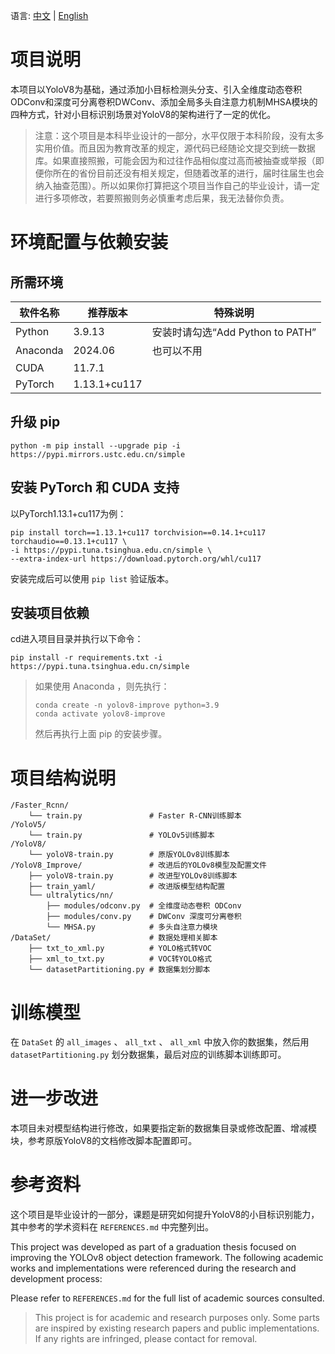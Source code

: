 语言: [中文](README.md) | [English](README_EN.md)

# 项目说明
本项目以YoloV8为基础，通过添加小目标检测头分支、引入全维度动态卷积ODConv和深度可分离卷积DWConv、添加全局多头自注意力机制MHSA模块的四种方式，针对小目标识别场景对YoloV8的架构进行了一定的优化。

> 注意：这个项目是本科毕业设计的一部分，水平仅限于本科阶段，没有太多实用价值。而且因为教育改革的规定，源代码已经随论文提交到统一数据库。如果直接照搬，可能会因为和过往作品相似度过高而被抽查或举报（即便你所在的省份目前还没有相关规定，但随着改革的进行，届时往届生也会纳入抽查范围）。所以如果你打算把这个项目当作自己的毕业设计，请一定进行多项修改，若要照搬则务必慎重考虑后果，我无法替你负责。

# 环境配置与依赖安装

## 所需环境

| 软件名称                                 | 推荐版本         | 特殊说明                     |
| ------------------------------------ | ------------ | -------------------------- |
| Python                               | 3.9.13       | 安装时请勾选“Add Python to PATH” |
| Anaconda                             | 2024.06      | 也可以不用                        |
| CUDA                                 | 11.7.1       |                                 |
| PyTorch                              | 1.13.1+cu117 |                               |


## 升级 pip
```
python -m pip install --upgrade pip -i https://pypi.mirrors.ustc.edu.cn/simple
```

## 安装 PyTorch 和 CUDA 支持
以PyTorch1.13.1+cu117为例：
```
pip install torch==1.13.1+cu117 torchvision==0.14.1+cu117 torchaudio==0.13.1+cu117 \
-i https://pypi.tuna.tsinghua.edu.cn/simple \
--extra-index-url https://download.pytorch.org/whl/cu117
```
安装完成后可以使用 `pip list` 验证版本。

## 安装项目依赖
cd进入项目目录并执行以下命令：
```
pip install -r requirements.txt -i https://pypi.tuna.tsinghua.edu.cn/simple
```

> 如果使用 Anaconda ，则先执行：
> ```
> conda create -n yolov8-improve python=3.9
> conda activate yolov8-improve
> ```
> 然后再执行上面 pip 的安装步骤。


# 项目结构说明

```
/Faster_Rcnn/
    └── train.py               # Faster R-CNN训练脚本
/YoloV5/
    └── train.py               # YOLOv5训练脚本
/YoloV8/
    └── yoloV8-train.py        # 原版YOLOv8训练脚本
/YoloV8_Improve/               # 改进后的YOLOv8模型及配置文件
    ├── yoloV8-train.py        # 改进型YOLOv8训练脚本
    ├── train_yaml/            # 改进版模型结构配置
    └── ultralytics/nn/
        ├── modules/odconv.py  # 全维度动态卷积 ODConv
        ├── modules/conv.py    # DWConv 深度可分离卷积
        └── MHSA.py            # 多头自注意力模块
/DataSet/                      # 数据处理相关脚本
    ├── txt_to_xml.py          # YOLO格式转VOC
    ├── xml_to_txt.py          # VOC转YOLO格式
    └── datasetPartitioning.py # 数据集划分脚本
```

# 训练模型

在 `DataSet` 的 `all_images` 、 `all_txt` 、 `all_xml` 中放入你的数据集，然后用 `datasetPartitioning.py` 划分数据集，最后对应的训练脚本训练即可。

# 进一步改进

本项目未对模型结构进行修改，如果要指定新的数据集目录或修改配置、增减模块，参考原版YoloV8的文档修改脚本配置即可。

# 参考资料

这个项目是毕业设计的一部分，课题是研究如何提升YoloV8的小目标识别能力，其中参考的学术资料在 `REFERENCES.md` 中完整列出。

This project was developed as part of a graduation thesis focused on improving the YOLOv8 object detection framework. The following academic works and implementations were referenced during the research and development process:

Please refer to `REFERENCES.md` for the full list of academic sources consulted.

> This project is for academic and research purposes only. Some parts are inspired by existing research papers and public implementations. If any rights are infringed, please contact for removal.
